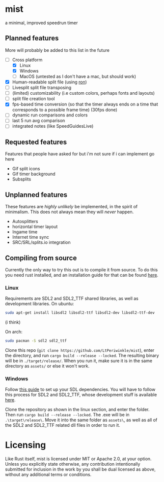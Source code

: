 # mist
a minimal, improved speedrun timer

## Planned features
More will probably be added to this list in the future
- [ ] Cross platform
	* [X] Linux
	* [X] Windows
	* [ ] MacOS (untested as I don't have a mac, but should work)
- [X] Human-readable split file (using [ron](https://github.com/ron-rs/ron))
- [ ] Livesplit split file transposing
- [ ] (limited) customizability (i.e custom colors, perhaps fonts and layouts)
- [ ] split file creation tool
- [X] fps-based time conversion (so that the timer always ends on a time that corresponds to a possible frame time) (30fps done)
- [ ] dynamic run comparisons and colors
- [ ] last 5 run avg comparison
- [ ] integrated notes (like SpeedGuidesLive)

## Requested features
Features that people have asked for but i'm not sure if i can implement go here
* Gif split icons
* Gif timer background
* Subsplits

## Unplanned features
These features are *highly unlikely* be implemented, in the spirit of minimalism. This does not always mean they will *never* happen.
* Autosplitters
* horizontal timer layout
* Ingame time
* Internet time sync
* SRC/SRL/splits.io integration

## Compiling from source
Currently the only way to try this out is to compile it from source. To do this you need rust installed, and an installation guide
for that can be found [here](https://www.rust-lang.org/tools/install).
### Linux
Requirements are SDL2 and SDL2_TTF shared libraries, as well as development libraries. On ubuntu:
```bash
sudo apt-get install libsdl2 libsdl2-ttf libsdl2-dev libsdl2-ttf-dev
```

(i think)

On arch:
```bash
sudo pacman -S sdl2 sdl2_ttf
```

Clone this repo (`git clone https://github.com/LtPeriwinkle/mist`), enter the directory, and run `cargo build --release --locked`. The resulting binary will be in
`./target/release/`. When you run it, make sure it is in the same directory as `assets/` or else it won't work.

### Windows
Follow [this guide](https://github.com/Rust-SDL2/rust-sdl2#windows-msvc) to set up your SDL dependencies. You will have to follow this process for SDL2 and SDL2\_TTF,
whose development stuff is available [here](http://libsdl.org/projects/SDL_ttf/).

Clone the repository as shown in the linux section, and enter the folder. Then run `cargo build --release --locked`. The .exe will be in `.\target\release\`. Move it into
the same folder as `assets\`, as well as all of the SDL2 and SDL2\_TTF related dll files in order to run it.

# Licensing
Like Rust itself, mist is licensed under MIT or Apache 2.0, at your option.
Unless you explicitly state otherwise, any contribution intentionally submitted
for inclusion in the work by you shall be dual licensed as above, without any
additional terms or conditions.
